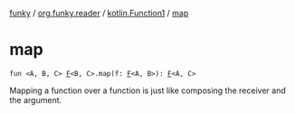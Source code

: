 [funky](../../index.md) / [org.funky.reader](../index.md) / [kotlin.Function1](index.md) / [map](.)

# map

`fun <A, B, C> `[`F`](../-f.md)`<B, C>.map(f: `[`F`](../-f.md)`<A, B>): `[`F`](../-f.md)`<A, C>`

Mapping a function over a function is just like composing the receiver and the argument.


